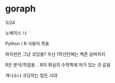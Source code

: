 # goraph

 3/24
 
 노베이스 나
 
 Python / R  사용이 목표
 
 파이썬은 그냥 코딩용? 우선 1학년안에는 백준 실버까지 
 
 R은 분석/학점용 .. R이 확실히 수학쪽에 머가 있는 것 같음
 
 개나소나 코딩하는 힘든 시대
